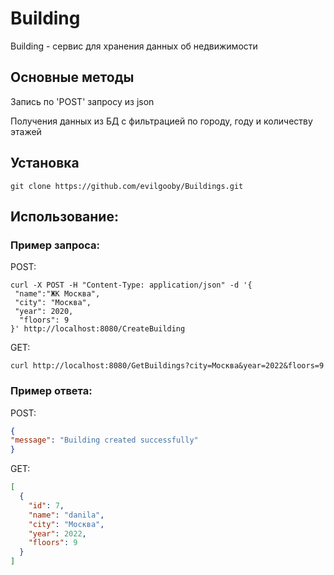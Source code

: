 # Building
Building - сервис для хранения данных об недвижимости

## Основные методы
Запись по 'POST' запросу из json 

Получения данных из БД с фильтрацией по городу, году и количеству этажей

## Установка 
```
git clone https://github.com/evilgooby/Buildings.git
```

## Использование:
### Пример запроса:
POST:
``` 
curl -X POST -H "Content-Type: application/json" -d '{
 "name":"ЖК Москва",
 "city": "Москва",
 "year": 2020,
  "floors": 9
}' http://localhost:8080/CreateBuilding
```
GET:
```
curl http://localhost:8080/GetBuildings?city=Москва&year=2022&floors=9
```

### Пример ответа:
POST:
``` JSON
{
"message": "Building created successfully"
}
``` 
GET:
``` JSON
[
  {
    "id": 7,
    "name": "danila",
    "city": "Москва",
    "year": 2022,
    "floors": 9
  }
]
```


